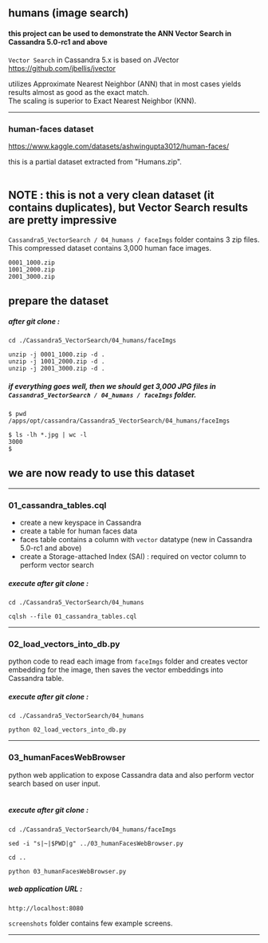 ## humans (image search)

#### this project can be used to demonstrate the ANN Vector Search in Cassandra 5.0-rc1 and above

`Vector Search` in Cassandra 5.x is based on JVector https://github.com/jbellis/jvector <br>

utilizes Approximate Nearest Neighbor (ANN) that in most cases yields results almost as good as the exact match. <br>
The scaling is superior to Exact Nearest Neighbor (KNN).

---

### human-faces dataset

https://www.kaggle.com/datasets/ashwingupta3012/human-faces/

this is a partial dataset extracted from "Humans.zip". <br> <br>

## NOTE : this is not a very clean dataset (it contains duplicates), but Vector Search results are pretty impressive

` Cassandra5_VectorSearch / 04_humans / faceImgs ` folder contains 3 zip files. This compressed dataset contains 3,000 human face images.

```
0001_1000.zip
1001_2000.zip
2001_3000.zip
```

## prepare the dataset

##### after git clone :

```
cd ./Cassandra5_VectorSearch/04_humans/faceImgs

unzip -j 0001_1000.zip -d .
unzip -j 1001_2000.zip -d .
unzip -j 2001_3000.zip -d .
```

##### if everything goes well, then we should get 3,000 JPG files in ` Cassandra5_VectorSearch / 04_humans / faceImgs ` folder.

```
$ pwd
/apps/opt/cassandra/Cassandra5_VectorSearch/04_humans/faceImgs

$ ls -lh *.jpg | wc -l
3000
$
```

## we are now ready to use this dataset

---

### 01_cassandra_tables.cql

- create a new keyspace in Cassandra
- create a table for human faces data
- faces table contains a column with ` vector ` datatype (new in Cassandra 5.0-rc1 and above)
- create a Storage-attached Index (SAI) : required on vector column to perform vector search

##### execute after git clone :

```
cd ./Cassandra5_VectorSearch/04_humans

cqlsh --file 01_cassandra_tables.cql
```
---

### 02_load_vectors_into_db.py

python code to read each image from ` faceImgs ` folder and creates vector embedding for the image, then saves the vector embeddings into Cassandra table.

##### execute after git clone :

```
cd ./Cassandra5_VectorSearch/04_humans

python 02_load_vectors_into_db.py
```

---

### 03_humanFacesWebBrowser

python web application to expose Cassandra data and also perform vector search based on user input. <br> <br>

##### execute after git clone :

```
cd ./Cassandra5_VectorSearch/04_humans/faceImgs

sed -i "s|~|$PWD|g" ../03_humanFacesWebBrowser.py

cd ..

python 03_humanFacesWebBrowser.py
```
##### web application URL :

```
http://localhost:8080
```

` screenshots ` folder contains few example screens.

---

